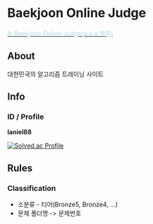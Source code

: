 # Baekjoon Online Judge

<a href="https://www.acmicpc.net/"><font style="color:lightBlue">🌐 Baekjoon Online Judge(a.k.a 백준)</font></a>

## About

대한민국의 알고리즘 트레이닝 사이트

## Info

### ID / Profile

**laniel88**

[![Solved.ac Profile](http://mazassumnida.wtf/api/v2/generate_badge?boj=laniel88)](https://solved.ac/laniel88)

## Rules

### Classification

- 소분류 - 티어(Bronze5, Bronze4, ...)
- 문제 폴더명 -> 문제번호